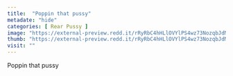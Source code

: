 ```yaml
---
title:  "Poppin that pussy"
metadate: "hide"
categories: [ Rear Pussy ]
image: "https://external-preview.redd.it/rRyRbC4hHLlOVYlPS4wz73NozqbJdMfzoMctY-UrwRM.jpg?auto=webp&s=b07e81e4cef13bd78f77ddba9786a948b3144098"
thumb: "https://external-preview.redd.it/rRyRbC4hHLlOVYlPS4wz73NozqbJdMfzoMctY-UrwRM.jpg?width=1080&crop=smart&auto=webp&s=07892e03aba3c18268c649c3c870fe16f1510d5e"
visit: ""
---
```

Poppin that pussy
